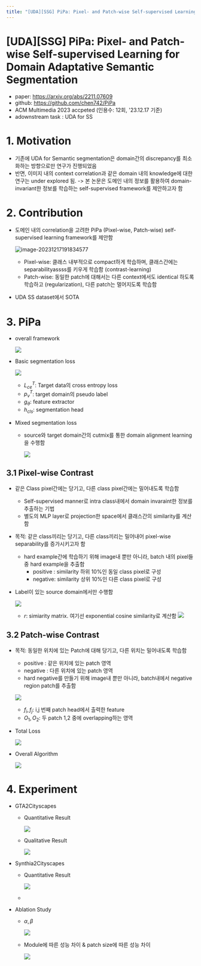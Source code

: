 ```yaml
---
title: "[UDA][SSG] PiPa: Pixel- and Patch-wise Self-supervised Learning for Domain Adaptative Semantic Segmentation"
---
```

# [UDA][SSG] PiPa: Pixel- and Patch-wise Self-supervised Learning for Domain Adaptative Semantic Segmentation

- paper: https://arxiv.org/abs/2211.07609
- github: https://github.com/chen742/PiPa
- ACM Multimedia 2023 accpeted (인용수: 12회, '23.12.17 기준)
- adownstream task : UDA for SS



# 1. Motivation

- 기존에 UDA for Semantic segmentation은 domain간의 discrepancy를 최소화하는 방향으로만 연구가 진행되었음
- 반면, 이미지 내의 context correlation과 같은 domain 내의 knowledge에 대한 연구는 under explored 됨. -> 본 논문은 도메인 내의 정보를 활용하여 domain-invariant한 정보를 학습하는 self-supervised framework를 제안하고자 함

# 2. Contribution

- 도메인 내의 correlation을 고려한 PiPa (Pixel-wise, Patch-wise) self-supervised learning framework를 제안함

  ![image-20231217191834577](images/2023-12-17//image-20231217191834577.png)

  - Pixel-wise: 클래스 내부적으로 compact하게 학습하며, 클래스간에는 separabilityassss를 키우게 학습함 (contrast-learning)
  - Patch-wise: 동일한 patch에 대해서는 다른 context에서도 identical 하도록 학습하고 (regularization), 다른 patch는 멀어지도록 학습함

- UDA SS dataset에서 SOTA

# 3. PiPa

- overall framework

  ![](images/2023-12-17//image-20231217192058635.png)

- Basic segmentation loss

  ![](images/2023-12-17//image-20231217192232995.png)

  - $L_{ce}^T$: Target data의 cross entropy loss
  - $p_v^T$: target domain의 pseudo label 
  - $g_{\theta}$: feature extractor
  - $h_{cls}$: segmentation head

- Mixed segmentation loss

  - source와 target domain간의 cutmix를 통한 domain alignment learning을 수행함

    ![](images/2023-12-17//image-20231217192407351.png)

## 3.1 Pixel-wise Contrast

- 같은 Class pixel간에는 당기고, 다른 class pixel간에는 밀어내도록 학습함

  - Self-supervised manner로 intra class내에서 domain invaraint한 정보를 추출하는 기법
  - 별도의 MLP layer로 projection한 space에서 클래스간의 similarity를 계산함

- 목적: 같은 class끼리는 당기고, 다른 class끼리는 밀어내어 pixel-wise separability를 증가시키고자 함

  - hard example간에 학습하기 위해 image내 뿐만 아니라, batch 내의 pixel들 중 hard example을 추출함
    - positive : similarity 하위 10%인 동일 class pixel로 구성
    - negative: similarity 상위 10%인 다른 class pixel로 구성

- Label이 있는 source domain에서만 수행함

  ![](images/2023-12-17//image-20231217192737576.png)

  - $r$: simiarity matrix. 여기선 exponential cosine similarity로 계산함 ![](images/2023-12-17//image-20231217192842483.png)

## 3.2 Patch-wise Contrast

- 목적: 동일한 위치에 있는 Patch에 대해 당기고, 다른 위치는 밀어내도록 학습함

  - positive : 같은 위치에 있는 patch 영역
  - negative : 다른 위치에 있는 patch 영역
  - hard negative를 만들기 위해 image내 뿐만 아니라, batch내에서 negative region patch를 추출함

  ![](images/2023-12-17//image-20231217193441039.png)

  - $f_i, f_j$: i,j 번째 patch head에서 출력한 feature
  - $O_1, O_2$: 두 patch 1,2 중에 overlapping하는 영역

- Total Loss

  ![](images/2023-12-17//image-20231217193709008.png)

- Overall Algorithm

  ![](images/2023-12-17//image-20231217193734201.png)

# 4. Experiment

- GTA2Cityscapes

  - Quantitative Result

    ![](images/2023-12-17//image-20231217193757845.png)

  - Qualitative Result

    ![](images/2023-12-17//image-20231217193907681.png)

- Synthia2Cityscapes

  - Quantitative Result

    ![](images/2023-12-17//image-20231217193828269.png)

  - 

- Ablation Study

  - $\alpha, \beta$

    ![](images/2023-12-17//image-20231217194030164.png)

  - Module에 따른 성능 차이 & patch size에 따른 성능 차이

    ![](images/2023-12-17//image-20231217194101708.png)
